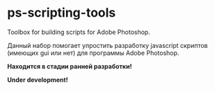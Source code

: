 # ps-scripting-tools
Toolbox for building scripts for Adobe Photoshop.

Данный набор помогает упростить разработку javascript скриптов (имеющих gui или нет) для программы Adobe Photoshop.

**Находится в стадии ранней разработки!**

**Under development!**